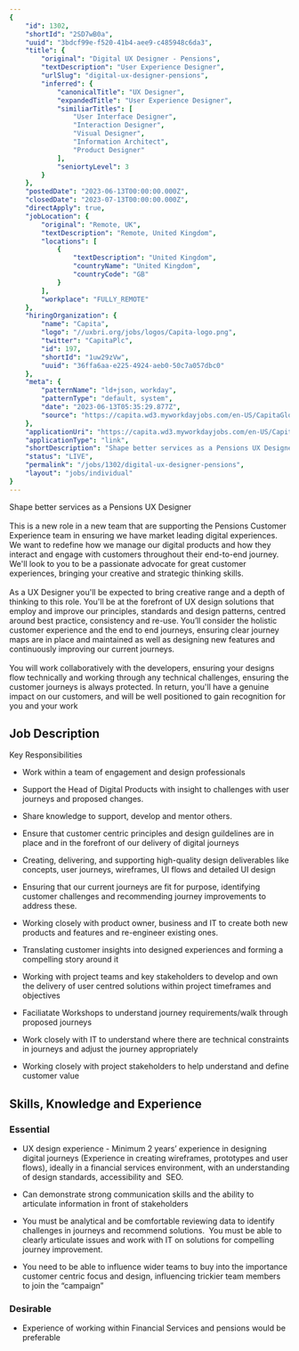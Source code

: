 ```yaml
---
{
	"id": 1302,
	"shortId": "2SD7wB0a",
	"uuid": "3bdcf99e-f520-41b4-aee9-c485948c6da3",
	"title": {
		"original": "Digital UX Designer - Pensions",
		"textDescription": "User Experience Designer",
		"urlSlug": "digital-ux-designer-pensions",
		"inferred": {
			"canonicalTitle": "UX Designer",
			"expandedTitle": "User Experience Designer",
			"similiarTitles": [
				"User Interface Designer",
				"Interaction Designer",
				"Visual Designer",
				"Information Architect",
				"Product Designer"
			],
			"seniortyLevel": 3
		}
	},
	"postedDate": "2023-06-13T00:00:00.000Z",
	"closedDate": "2023-07-13T00:00:00.000Z",
	"directApply": true,
	"jobLocation": {
		"original": "Remote, UK",
		"textDescription": "Remote, United Kingdom",
		"locations": [
			{
				"textDescription": "United Kingdom",
				"countryName": "United Kingdom",
				"countryCode": "GB"
			}
		],
		"workplace": "FULLY_REMOTE"
	},
	"hiringOrganization": {
		"name": "Capita",
		"logo": "//uxbri.org/jobs/logos/Capita-logo.png",
		"twitter": "CapitaPlc",
		"id": 197,
		"shortId": "1uw29zVw",
		"uuid": "36ffa6aa-e225-4924-aeb0-50c7a057dbc0"
	},
	"meta": {
		"patternName": "ld+json, workday",
		"patternType": "default, system",
		"date": "2023-06-13T05:35:29.877Z",
		"source": "https://capita.wd3.myworkdayjobs.com/en-US/CapitaGlobal/job/Home-Based---GBR/Digital-UX-Designer---Pensions_10085158?source=Recruiting_Source_Indeed"
	},
	"applicationUri": "https://capita.wd3.myworkdayjobs.com/en-US/CapitaGlobal/job/Home-Based---GBR/Digital-UX-Designer---Pensions_10085158/apply",
	"applicationType": "link",
	"shortDescription": "Shape better services as a Pensions UX Designer This is a new role in a new team that are supporting the Pensions Customer Experience team in ensuring we have market leading digital experiences. We",
	"status": "LIVE",
	"permalink": "/jobs/1302/digital-ux-designer-pensions",
	"layout": "jobs/individual"
}
---
```

<p>Shape better services as a Pensions UX Designer<br><br>This is a new role in a new team that are supporting the Pensions Customer Experience team in ensuring we have market leading digital experiences. We want to redefine how we manage our digital products and how they interact and engage with customers throughout their end-to-end journey. We'll look to you to be a passionate advocate for great customer experiences, bringing your creative and strategic thinking skills. <br><br>As a UX Designer you'll be expected to bring creative range and a depth of thinking to this role. You'll be at the forefront of UX design solutions that employ and improve our principles, standards and design patterns, centred around best practice, consistency and re-use. You’ll consider the holistic customer experience and the end to end journeys, ensuring clear journey maps are in place and maintained as well as designing new features and continuously improving our current journeys. <br><br>You will work collaboratively with the developers, ensuring your designs flow technically and working through any technical challenges, ensuring the customer journeys is always protected. In return, you'll have a genuine impact on our customers, and will be well positioned to gain recognition for you and your work</p><h2>Job Description</h2><p>Key Responsibilities</p><ul><li><p>Work within a team of engagement and design professionals</p></li><li><p>Support the Head of Digital Products with insight to challenges with user journeys and proposed changes.</p></li><li><p>Share knowledge to support, develop and mentor others.</p></li><li><p>Ensure that customer centric principles and design guildelines are in place and in the forefront of our delivery of digital journeys</p></li><li><p>Creating, delivering, and supporting high-quality design deliverables like concepts, user journeys, wireframes, UI flows and detailed UI design</p></li><li><p>Ensuring that our current journeys are fit for purpose, identifying customer challenges and recommending journey improvements to address these.</p></li><li><p>Working closely with product owner, business and IT to create both new products and features and re-engineer existing ones.</p></li><li><p>Translating customer insights into designed experiences and forming a compelling story around it</p></li><li><p>Working with project teams and key stakeholders to develop and own the delivery of user centred solutions within project timeframes and objectives</p></li><li><p>Faciliatate Workshops to understand journey requirements/walk through proposed journeys</p></li><li><p>Work closely with IT to understand where there are technical constraints in journeys and adjust the journey appropriately</p></li><li><p>Working closely with project stakeholders to help understand and define customer value</p></li></ul><h2>Skills, Knowledge and Experience&nbsp;&nbsp;</h2><h3>Essential</h3><ul><li><p>UX design experience - Minimum 2 years’ experience in designing digital journeys (Experience in creating wireframes, prototypes and user flows), ideally in a financial services environment, with an understanding of design standards, accessibility and&nbsp; SEO.</p></li><li><p>Can demonstrate strong communication skills and the ability to articulate information in front of stakeholders</p></li><li><p>You must be analytical and be comfortable reviewing data to identify challenges in journeys and recommend solutions.&nbsp; You must be able to clearly articulate issues and work with IT on solutions for compelling journey improvement.</p></li><li><p>You need to be able to influence wider teams to buy into the importance customer centric focus and design, influencing trickier team members to join the “campaign”</p></li></ul><h3>Desirable</h3><ul><li><p>Experience of working within Financial Services and pensions would be preferable</p></li></ul>
